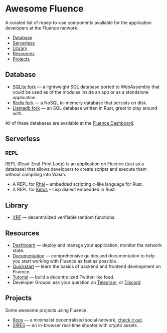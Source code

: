 # Awesome Fluence
A curated list of ready-to-use components available for the application developers at the Fluence network.
- [Database](#database)
- [Serverless](#serverless)
- [Library](#library)
- [Resources](#resources)
- [Projects](#projects)

## Database
* [SQLite fork](https://github.com/fluencelabs/sqlite) — a lightweight SQL database ported to WebAssembly that could be used as of the modules inside an app or as a standalone application.
* [Redis fork](https://github.com/fluencelabs/redis) — a NoSQL in-memory database that persists on disk.
* [Llamadb fork](https://github.com/fluencelabs/llamadb) — an SQL database written in Rust, great to play around with.

All of these databases are available at the [Fluence Dashboard](http://dash.fluence.network/deploy).

## Serverless
### REPL
REPL (Read-Eval-Print Loop) is an application on Fluence (just as a database) that allows developers to create scripts and execute them without compiling into Wasm.
* A REPL for [Rhai](https://github.com/viraja1/rhai_functions_fluence) – embedded scripting c-like language for Rust.
* A REPL for [Ketos](https://github.com/bakaoh/ketos-dapp) – Lisp dialect embedded in Rust.

## Library
* [VRF](https://github.com/mixbytes/fluence-VRF) — decentralized verifiable random functions.

## Resources
* [Dashboard](http://dash.fluence.network/) — deploy and manage your application, monitor the network state.
* [Documentation](https://fluence.dev/) — comprehensive guides and documentation to help you start working with Fluence as fast as possible.
* [Quickstart](https://fluence.dev/docs/quickstart) — learn the basics of backend and frontend development on Fluence.
* [Tutorial](https://fluence.dev/docs/quickstart) — build a decentralized Twitter-like feed. 
* Developer Groups: ask your question on [Telegram](https://t.me/web3hack), or [Discord](http://fluence.chat/).

## Projects
Some awesome projects using Fluence.

* [Koos](https://gitlab.com/koos-project/koos) — a minimalist decentralised social network, [check it out](http://koos.network/).
* [SIRES](https://github.com/h8art/dwh-game) — an in-browser real-time shooter with crypto assets.
